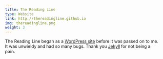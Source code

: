 ```yaml
---
title: The Reading Line
type: Website
link: http://thereadingline.github.io
img: thereadingline.png
weight: 3
---
```


The Reading Line began as a [WordPress site](http://www.thereadingline.ca) before it was passed on to me.
It was unwieldy and had so many bugs. Thank you [Jekyll](https://jekyllrb.com) for not being a pain.
